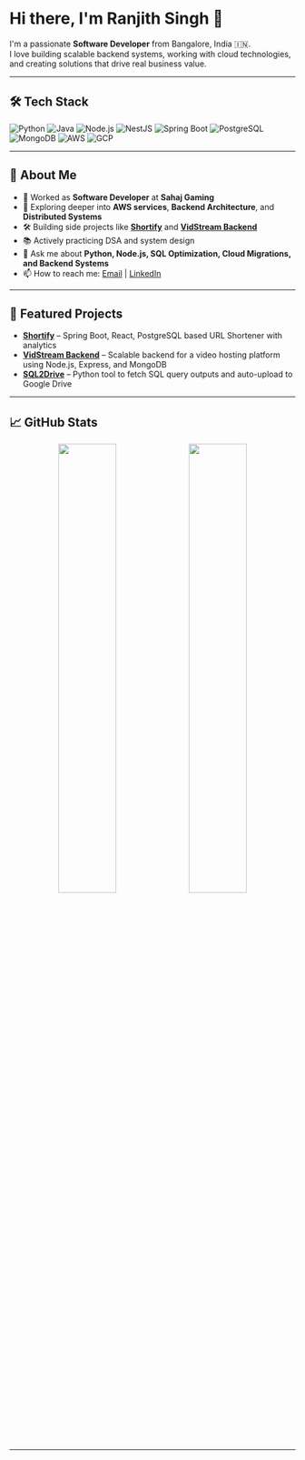 # Hi there, I'm Ranjith Singh 👋

I'm a passionate **Software Developer** from Bangalore, India 🇮🇳.  
I love building scalable backend systems, working with cloud technologies, and creating solutions that drive real business value.

---

## 🛠 Tech Stack

![Python](https://img.shields.io/badge/Python-3776AB?style=for-the-badge&logo=python&logoColor=white)
![Java](https://img.shields.io/badge/Java-007396?style=for-the-badge&logo=openjdk&logoColor=white)
![Node.js](https://img.shields.io/badge/Node.js-339933?style=for-the-badge&logo=nodedotjs&logoColor=white)
![NestJS](https://img.shields.io/badge/NestJS-E0234E?style=for-the-badge&logo=nestjs&logoColor=white)
![Spring Boot](https://img.shields.io/badge/Spring%20Boot-6DB33F?style=for-the-badge&logo=springboot&logoColor=white)
![PostgreSQL](https://img.shields.io/badge/PostgreSQL-4169E1?style=for-the-badge&logo=postgresql&logoColor=white)
![MongoDB](https://img.shields.io/badge/MongoDB-47A248?style=for-the-badge&logo=mongodb&logoColor=white)
![AWS](https://img.shields.io/badge/AWS-232F3E?style=for-the-badge&logo=amazonaws&logoColor=white)
![GCP](https://img.shields.io/badge/GCP-4285F4?style=for-the-badge&logo=googlecloud&logoColor=white)

---

## 🚀 About Me

- 🔭 Worked as **Software Developer** at **Sahaj Gaming**
- 🌱 Exploring deeper into **AWS services**, **Backend Architecture**, and **Distributed Systems**
- 🛠 Building side projects like **[Shortify](https://short-url-s.netlify.app/)** and **[VidStream Backend](https://github.com/Ranjith-singh/VidStream-Backend)**
- 📚 Actively practicing DSA and system design
- 💬 Ask me about **Python, Node.js, SQL Optimization, Cloud Migrations, and Backend Systems**
- 📫 How to reach me: [Email](mailto:singhranjith970@gmail.com) | [LinkedIn](https://linkedin.com/in/ranjith-singh-s-061bba251)

---

## 📌 Featured Projects

- [**Shortify**](https://short-url-s.netlify.app/) – Spring Boot, React, PostgreSQL based URL Shortener with analytics  
- [**VidStream Backend**](https://github.com/Ranjith-singh/VidStream-Backend) – Scalable backend for a video hosting platform using Node.js, Express, and MongoDB  
- [**SQL2Drive**](https://github.com/Ranjith-singh/SQL2Drive) – Python tool to fetch SQL query outputs and auto-upload to Google Drive  

---

## 📈 GitHub Stats

<p align="center">
  <img src="https://github-readme-stats.vercel.app/api?username=Ranjith-singh&show_icons=true&theme=github_dark" width="45%" />
  <img src="https://github-readme-streak-stats.herokuapp.com/?user=Ranjith-singh&theme=github-dark-blue&hide_border=true" width="45%" />
</p>

---

> 
